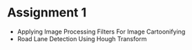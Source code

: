 # Assignment 1
  - Applying Image Processing Filters For Image Cartoonifying
  - Road Lane Detection Using Hough Transform
